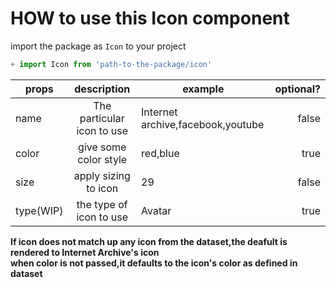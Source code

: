 # HOW to use this Icon component<br>
import the package as `Icon` to your project 
```js
+ import Icon from 'path-to-the-package/icon'
```
| props         | description                | example                          | optional?|
| ------------- |:--------------------------:|---- |--------------------------: |
| name          | The particular icon to use| Internet archive,facebook,youtube|  false   |
| color         | give some color style      |     red,blue                     |  true    |
| size          | apply sizing to icon       |         29                       |  false   |
| type(WIP)     | the type of icon to use    |         Avatar                   |  true    | 

**If icon does not match up any icon from the dataset,the deafult is rendered to Internet Archive's icon**<br>
**when color is not passed,it defaults to the icon's color as defined in dataset**
